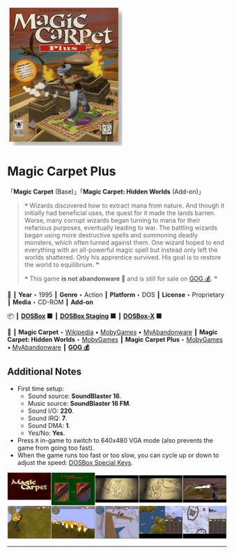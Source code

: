 ![](Thumbnail.png "application-thumbnail")

# Magic Carpet Plus

「**Magic Carpet** (Base)」「**Magic Carpet: Hidden Worlds** (Add-on)」

> ❝ Wizards discovered how to extract mana from nature. And though it initially had beneficial uses, the quest for it made the lands barren. Worse, many corrupt wizards began turning to mana for their nefarious purposes, eventually leading to war. The battling wizards began using more destructive spells and summoning deadly monsters, which often turned against them. One wizard hoped to end everything with an all-powerful magic spell but instead only left the worlds shattered. Only his apprentice survived. His goal is to restore the world to equilibrium. ❞
>
> ❝ This game **is not abandonware 🚫** and is still for sale on [GOG 💰](https://www.gog.com/en/game/magic_carpet). ❞
>

📌 ┃ **Year** ‣ 1995 ┃ **Genre** ‣ Action ┃ **Platform** ‣ DOS ┃ **License** ‣ Proprietary ┃ **Media** ‣ CD-ROM ┃ **Add-on** 

📦 ┃ **[DOSBox](https://www.dosbox.com/) 🟩** ┃ **[DOSBox Staging](https://dosbox-staging.github.io/) 🟩** ┃ **[DOSBox-X](https://dosbox-x.com/) 🟩** 

📎 ┃ **Magic Carpet** ‣ [Wikipedia](https://en.wikipedia.org/wiki/Magic_Carpet_(video_game)) • [MobyGames](https://www.mobygames.com/game/361/magic-carpet/) • [MyAbandonware](https://www.myabandonware.com/game/magic-carpet-2f4) ┃ **Magic Carpet: Hidden Worlds** ‣ [MobyGames](https://www.mobygames.com/game/738/magic-carpet-the-hidden-worlds/) ┃ **Magic Carpet Plus** ‣ [MobyGames](https://www.mobygames.com/game/15665/magic-carpet-plus/) • [MyAbandonware](https://www.myabandonware.com/game/magic-carpet-plus-2f5) ┃ **[GOG 💰](https://www.gog.com/en/game/magic_carpet)** 

## Additional Notes
- First time setup:
  - Sound source: **SoundBlaster 16**.
  - Music source: **SoundBlaster 16 FM**.
  - Sound I/O: **220**.
  - Sound IRQ: **7**.
  - Sound DMA: **1**.
  - Yes/No: **Yes**.
- Press `R` in-game to switch to 640x480 VGA mode (also prevents the game from going too fast).
- When the game runs too fast or too slow, you can cycle up or down to adjust the speed: [DOSBox Special Keys](https://www.dosbox.com/wiki/Special_Keys).

![](Montage.png "Magic Carpet Plus")

---

